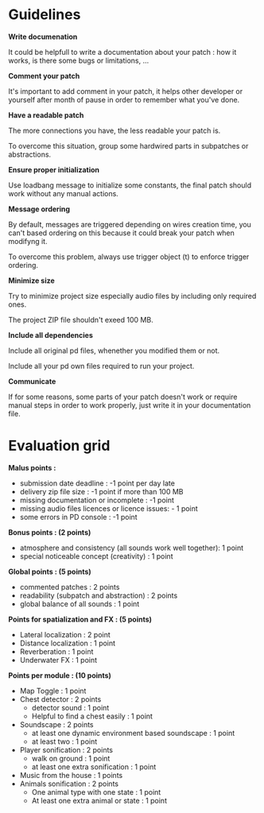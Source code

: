 # Guidelines

**Write documenation**

It could be helpfull to write a documentation about your patch : how it works, is there some bugs or limitations, ...

**Comment your patch**

It's important to add comment in your patch, it helps other developer or yourself after month of pause in order to remember what you've done.

**Have a readable patch**

The more connections you have, the less readable your patch is.

To overcome this situation, group some hardwired parts in subpatches or abstractions.

**Ensure proper initialization**

Use loadbang message to initialize some constants, the final patch should work without any manual actions.

**Message ordering**

By default, messages are triggered depending on wires creation time, you can't based ordering on this because it could break your patch when modifyng it.

To overcome this problem, always use trigger object (t) to enforce trigger ordering.

**Minimize size**

Try to minimize project size especially audio files by including only required ones.

The project ZIP file shouldn't exeed 100 MB.

**Include all dependencies**

Include all original pd files, whenether you modified them or not.

Include all your pd own files required to run your project.

**Communicate**

If for some reasons, some parts of your patch doesn't work or require manual steps in order to work properly, just write it in your documentation file.

# Evaluation grid


**Malus points :**
* submission date deadline : -1 point per day late
* delivery zip file size : -1 point if more than 100 MB
* missing documentation or incomplete : -1 point
* missing audio files licences or licence issues: - 1 point
* some errors in PD console : -1 point
	
**Bonus points : (2 points)**
* atmosphere and consistency (all sounds work well together): 1 point 
* special noticeable concept (creativity) : 1 point

**Global points : (5 points)**
* commented patches : 2 points
* readability (subpatch and abstraction) : 2 points
* global balance of all sounds : 1 point 
	
**Points for spatialization and FX : (5 points)**
* Lateral localization : 2 point
* Distance localization : 1 point
* Reverberation : 1 point
* Underwater FX : 1 point
	
**Points per module : (10 points)**
* Map Toggle : 1 point
* Chest detector : 2 points
    * detector sound : 1 point
    * Helpful to find a chest easily : 1 point
* Soundscape : 2 points
    * at least one dynamic environment based soundscape : 1 point
    * at least two : 1 point
* Player sonification : 2 points
    * walk on ground : 1 point
    * at least one extra sonification : 1 point
* Music from the house : 1 points
* Animals sonification : 2 points
    * One animal type with one state : 1 point
    * At least one extra animal or state : 1 point

